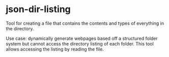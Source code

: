 # json-dir-listing

Tool for creating a file that contains the contents and types of everything in the directory.

Use case: dynamically generate webpages based off a structured folder system but
cannot access the directory listing of each folder. This tool allows accessing
the listing by reading the file.
